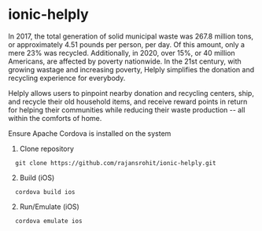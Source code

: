 # ionic-helply
In 2017, the total generation of solid municipal waste was 267.8 million tons, or approximately 4.51 pounds per person, per day. Of this amount, only a mere 23% was recycled. Additionally, in 2020, over 15%, or 40 million Americans, are affected by poverty nationwide. In the 21st century, with growing wastage and increasing poverty, Helply simplifies the donation and recycling experience for everybody.

Helply allows users to pinpoint nearby donation and recycling centers, ship, and recycle their old household items, and receive reward points in return for helping their communities while reducing their waste production -- all within the comforts of home.


Ensure Apache Cordova is installed on the system

1. Clone repository
```
  git clone https://github.com/rajansrohit/ionic-helply.git
```

2. Build (iOS)
```
  cordova build ios
```

2. Run/Emulate (iOS)
```
  cordova emulate ios
```
